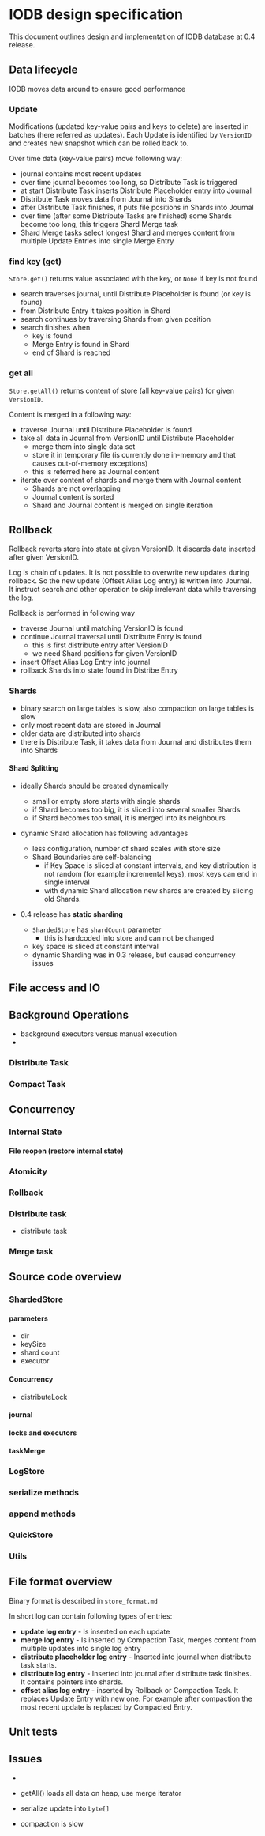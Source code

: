 IODB design specification
============================

This document outlines design and implementation of IODB database at 0.4 release.


Data lifecycle
------------------

IODB moves data around to ensure good performance

### Update

Modifications (updated key-value pairs and keys to delete) are inserted in
batches (here referred as updates).
Each Update is identified by `VersionID` and creates new snapshot which
can be rolled back to.

Over time data (key-value pairs) move following way:

- journal contains most recent updates
- over time journal becomes too long, so Distribute Task is triggered
- at start Distribute Task inserts Distribute Placeholder entry into Journal
- Distribute Task moves data from Journal into Shards
- after Distribute Task finishes, it puts file positions in Shards into Journal
- over time (after some Distribute Tasks are finished) some Shards become too long, this triggers Shard Merge task
- Shard Merge tasks select longest Shard and merges content from multiple Update Entries into single Merge Entry


### find key (get)

`Store.get()` returns value associated with the key, or `None` if key is not found

- search traverses journal, until Distribute Placeholder is found (or key is found)
- from Distribute Entry it takes position in Shard
- search continues by traversing Shards from given position
- search finishes when
    - key is found
    - Merge Entry is found in Shard
    - end of Shard is reached


### get all

`Store.getAll()` returns content of store (all key-value pairs) for given `VersionID`.

Content is merged in a following way:

- traverse Journal until Distribute Placeholder is found
- take all data in Journal from VersionID until Distribute Placeholder
    - merge them into single data set
    - store it in temporary file (is currently done in-memory and that causes out-of-memory exceptions)
    - this is referred here as Journal content
- iterate over content of shards and merge them with Journal content
    - Shards are not overlapping
    - Journal content is sorted
    - Shard and Journal content is merged on single iteration


Rollback
----------

Rollback reverts store into state at given VersionID. It discards data inserted after
given VersionID.

Log is chain of updates. It is not possible to overwrite new updates during rollback.
So the new update (Offset Alias Log entry) is written into Journal.
It instruct search and other operation to skip irrelevant data while traversing the log.

Rollback is performed in following way
- traverse Journal until matching VersionID is found
- continue Journal traversal until Distribute Entry is found
    - this is first distribute entry after VersionID
    - we need Shard positions for given VersionID
- insert Offset Alias Log Entry into journal
- rollback Shards into state found in Distribe Entry



### Shards

- binary search on large tables is slow, also compaction on large tables is slow
- only most recent data are stored in Journal
- older data are distributed into shards
- there is Distribute Task, it takes data from Journal and distributes them into Shards


#### Shard Splitting

- ideally Shards should be created dynamically
    - small or empty store starts with single shards
    - if Shard becomes too big, it is sliced into several smaller Shards
    - if Shard becomes too small, it is merged into its neighbours

- dynamic Shard allocation has following advantages
    - less configuration, number of shard scales with store size
    - Shard Boundaries are self-balancing
        - if Key Space is sliced at constant intervals, and key distribution is not random (for example incremental keys), most keys can end in single interval
        - with dynamic Shard allocation new shards are created by slicing old Shards.

- 0.4 release has **static sharding**
    - `ShardedStore` has `shardCount` parameter
        - this is hardcoded into store and can not be changed
    - key space is sliced at constant interval
    - dynamic Sharding was in 0.3 release, but caused concurrency issues


File access and IO
------------------





Background Operations
--------------------------

- background executors versus manual execution
-


### Distribute Task

### Compact Task



Concurrency
-----------


### Internal State

#### File reopen (restore internal state)

### Atomicity
### Rollback
### Distribute task
- distribute task

### Merge task


Source code overview
------------------------


### ShardedStore

#### parameters

- dir
- keySize
- shard count
- executor

#### Concurrency

- distributeLock

#### journal
#### locks and executors
#### taskMerge



### LogStore

### serialize methods
### append methods


### QuickStore


### Utils



File format overview
-----------------------

Binary format is described in `store_format.md`

In short log can contain following types of entries:

- **update log entry** - Is inserted on each update
- **merge log entry** - Is inserted by Compaction Task, merges content from multiple updates into single log entry
- **distribute placeholder log entry** - Inserted into journal when distribute task starts.
- **distribute log entry** - Inserted into journal after distribute task finishes. It contains pointers into shards.
- **offset alias log entry** - inserted by Rollback or Compaction Task. It replaces Update Entry with new one. For example after compaction the most recent update is replaced by Compacted Entry.


Unit tests
-------------------


Issues
------

-

- getAll() loads all data on heap, use merge iterator

- serialize update into `byte[]`

- compaction is slow
